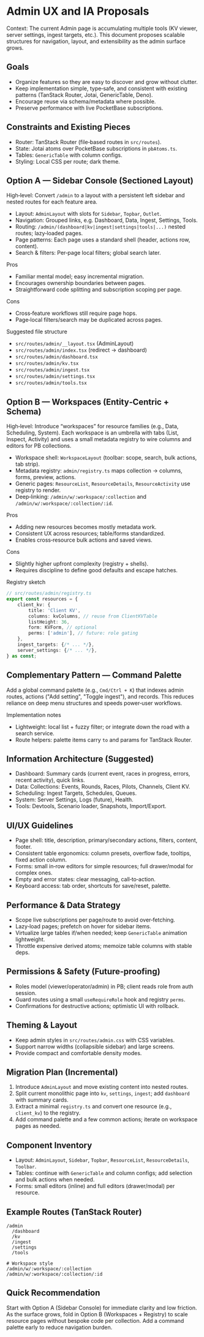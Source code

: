 # Admin UX and IA Proposals

Context: The current Admin page is accumulating multiple tools (KV viewer, server settings, ingest targets, etc.). This document proposes
scalable structures for navigation, layout, and extensibility as the admin surface grows.

## Goals

- Organize features so they are easy to discover and grow without clutter.
- Keep implementation simple, type‑safe, and consistent with existing patterns (TanStack Router, Jotai, GenericTable, Deno).
- Encourage reuse via schema/metadata where possible.
- Preserve performance with live PocketBase subscriptions.

## Constraints and Existing Pieces

- Router: TanStack Router (file‑based routes in `src/routes`).
- State: Jotai atoms over PocketBase subscriptions in `pbAtoms.ts`.
- Tables: `GenericTable` with column configs.
- Styling: Local CSS per route; dark theme.

## Option A — Sidebar Console (Sectioned Layout)

High‑level: Convert `/admin` to a layout with a persistent left sidebar and nested routes for each feature area.

- Layout: `AdminLayout` with slots for `Sidebar`, `Topbar`, `Outlet`.
- Navigation: Grouped links, e.g. Dashboard, Data, Ingest, Settings, Tools.
- Routing: `/admin/(dashboard|kv|ingest|settings|tools|...)` nested routes; lazy‑loaded pages.
- Page patterns: Each page uses a standard shell (header, actions row, content).
- Search & filters: Per‑page local filters; global search later.

Pros

- Familiar mental model; easy incremental migration.
- Encourages ownership boundaries between pages.
- Straightforward code splitting and subscription scoping per page.

Cons

- Cross‑feature workflows still require page hops.
- Page‑local filters/search may be duplicated across pages.

Suggested file structure

- `src/routes/admin/__layout.tsx` (AdminLayout)
- `src/routes/admin/index.tsx` (redirect → dashboard)
- `src/routes/admin/dashboard.tsx`
- `src/routes/admin/kv.tsx`
- `src/routes/admin/ingest.tsx`
- `src/routes/admin/settings.tsx`
- `src/routes/admin/tools.tsx`

## Option B — Workspaces (Entity‑Centric + Schema)

High‑level: Introduce “workspaces” for resource families (e.g., Data, Scheduling, System). Each workspace is an umbrella with tabs (List,
Inspect, Activity) and uses a small metadata registry to wire columns and editors for PB collections.

- Workspace shell: `WorkspaceLayout` (toolbar: scope, search, bulk actions, tab strip).
- Metadata registry: `admin/registry.ts` maps collection → columns, forms, preview, actions.
- Generic pages: `ResourceList`, `ResourceDetails`, `ResourceActivity` use registry to render.
- Deep‑linking: `/admin/w/:workspace/:collection` and `/admin/w/:workspace/:collection/:id`.

Pros

- Adding new resources becomes mostly metadata work.
- Consistent UX across resources; table/forms standardized.
- Enables cross‑resource bulk actions and saved views.

Cons

- Slightly higher upfront complexity (registry + shells).
- Requires discipline to define good defaults and escape hatches.

Registry sketch

```ts
// src/routes/admin/registry.ts
export const resources = {
	client_kv: {
		title: 'Client KV',
		columns: kvColumns, // reuse from ClientKVTable
		listHeight: 36,
		form: KVForm, // optional
		perms: ['admin'], // future: role gating
	},
	ingest_targets: {/* ... */},
	server_settings: {/* ... */},
} as const;
```

## Complementary Pattern — Command Palette

Add a global command palette (e.g., `Cmd/Ctrl + K`) that indexes admin routes, actions ("Add setting", "Toggle ingest"), and records. This
reduces reliance on deep menu structures and speeds power‑user workflows.

Implementation notes

- Lightweight: local list + fuzzy filter; or integrate down the road with a search service.
- Route helpers: palette items carry `to` and params for TanStack Router.

## Information Architecture (Suggested)

- Dashboard: Summary cards (current event, races in progress, errors, recent activity), quick links.
- Data: Collections: Events, Rounds, Races, Pilots, Channels, Client KV.
- Scheduling: Ingest Targets, Schedules, Queues.
- System: Server Settings, Logs (future), Health.
- Tools: Devtools, Scenario loader, Snapshots, Import/Export.

## UI/UX Guidelines

- Page shell: title, description, primary/secondary actions, filters, content, footer.
- Consistent table ergonomics: column presets, overflow fade, tooltips, fixed action column.
- Forms: small in‑row editors for simple resources; full drawer/modal for complex ones.
- Empty and error states: clear messaging, call‑to‑action.
- Keyboard access: tab order, shortcuts for save/reset, palette.

## Performance & Data Strategy

- Scope live subscriptions per page/route to avoid over‑fetching.
- Lazy‑load pages; prefetch on hover for sidebar items.
- Virtualize large tables if/when needed; keep `GenericTable` animation lightweight.
- Throttle expensive derived atoms; memoize table columns with stable deps.

## Permissions & Safety (Future‑proofing)

- Roles model (viewer/operator/admin) in PB; client reads role from auth session.
- Guard routes using a small `useRequireRole` hook and registry `perms`.
- Confirmations for destructive actions; optimistic UI with rollback.

## Theming & Layout

- Keep admin styles in `src/routes/admin.css` with CSS variables.
- Support narrow widths (collapsible sidebar) and large screens.
- Provide compact and comfortable density modes.

## Migration Plan (Incremental)

1. Introduce `AdminLayout` and move existing content into nested routes.
2. Split current monolithic page into `kv`, `settings`, `ingest`; add `dashboard` with summary cards.
3. Extract a minimal `registry.ts` and convert one resource (e.g., `client_kv`) to the registry.
4. Add command palette and a few common actions; iterate on workspace pages as needed.

## Component Inventory

- Layout: `AdminLayout`, `Sidebar`, `Topbar`, `ResourceList`, `ResourceDetails`, `Toolbar`.
- Tables: continue with `GenericTable` and column configs; add selection and bulk actions when needed.
- Forms: small editors (inline) and full editors (drawer/modal) per resource.

## Example Routes (TanStack Router)

```
/admin
  /dashboard
  /kv
  /ingest
  /settings
  /tools

# Workspace style
/admin/w/:workspace/:collection
/admin/w/:workspace/:collection/:id
```

## Quick Recommendation

Start with Option A (Sidebar Console) for immediate clarity and low friction. As the surface grows, fold in Option B (Workspaces + Registry)
to scale resource pages without bespoke code per collection. Add a command palette early to reduce navigation burden.
